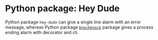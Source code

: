 # Python package: Hey Dude
Python package `hey-dude` can give a single line alarm with an error message, whereas Python package [`knockknock`](https://github.com/huggingface/knockknock) package gives a process ending alarm with decorator and cli.
